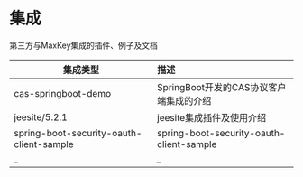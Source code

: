 
# 集成

第三方与MaxKey集成的插件、例子及文档

| 集成类型    | 描述    |
| --------| :-----  | 
| cas-springboot-demo     | SpringBoot开发的CAS协议客户端集成的介绍                        |
| jeesite/5.2.1           | jeesite集成插件及使用介绍        |
| spring-boot-security-oauth-client-sample | spring-boot-security-oauth-client-sample|
|  *_*   |    *_*                          |


